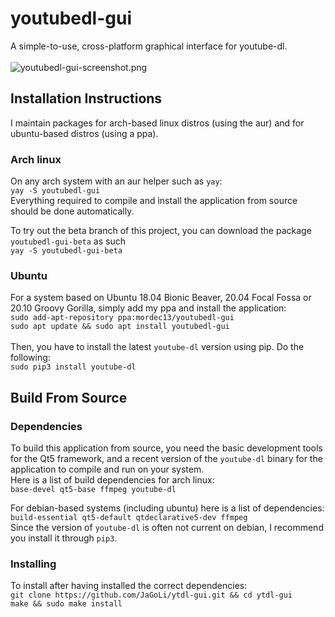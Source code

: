 # youtubedl-gui
A simple-to-use, cross-platform graphical interface for youtube-dl.<br/><br/>
![youtubedl-gui-screenshot.png](https://github.com/JaGoLi/ytdl-gui/raw/master/resources/youtubedl-gui-screenshot.png)<br/>


## Installation Instructions
I maintain packages for arch-based linux distros (using the aur) and for ubuntu-based distros (using a ppa).
### Arch linux
On any arch system with an aur helper such as ```yay```:<br/>
```yay -S youtubedl-gui```<br/>
Everything required to compile and install the application from source should be done automatically.

To try out the beta branch of this project, you can download the package ```youtubedl-gui-beta``` as such<br/>
```yay -S youtubedl-gui-beta```
### Ubuntu
For a system based on Ubuntu 18.04 Bionic Beaver, 20.04 Focal Fossa or 20.10 Groovy Gorilla, simply add my ppa and install the application:<br/>
```sudo add-apt-repository ppa:mordec13/youtubedl-gui```<br/>
```sudo apt update && sudo apt install youtubedl-gui```<br/><br/>
Then, you have to install the latest ```youtube-dl``` version using pip. Do the following:<br/>
```sudo pip3 install youtube-dl```

## Build From Source
### Dependencies
To build this application from source, you need the basic development tools for the Qt5 framework, and a recent version of the ```youtube-dl``` binary for the application to compile and run on your system.<br/>
Here is a list of build dependencies for arch linux:<br/>
```base-devel qt5-base ffmpeg youtube-dl```<br/>

For debian-based systems (including ubuntu) here is a list of dependencies:<br/>
```build-essential qt5-default qtdeclarative5-dev ffmpeg```<br/>
Since the version of ```youtube-dl``` is often not current on debian, I recommend you install it through ```pip3```.

### Installing
To install after having installed the correct dependencies:<br/>
```git clone https://github.com/JaGoLi/ytdl-gui.git && cd ytdl-gui```<br/>
```make && sudo make install```
